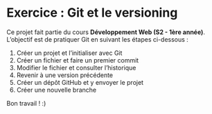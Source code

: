 # Exercice : Git et le versioning

Ce projet fait partie du cours **Développement Web (S2 - 1ère année)**.  
L’objectif est de pratiquer Git en suivant les étapes ci-dessous :

1. Créer un projet et l’initialiser avec Git  
2. Créer un fichier et faire un premier commit  
3. Modifier le fichier et consulter l’historique  
4. Revenir à une version précédente  
5. Créer un dépôt GitHub et y envoyer le projet  
6. Créer une nouvelle branche

Bon travail ! :)